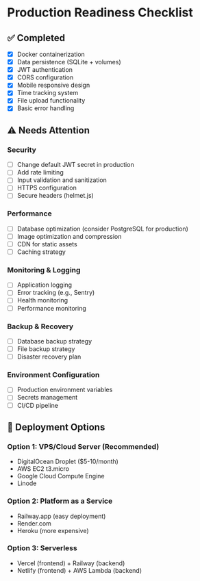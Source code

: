 # Production Readiness Checklist

## ✅ Completed
- [x] Docker containerization
- [x] Data persistence (SQLite + volumes)
- [x] JWT authentication
- [x] CORS configuration
- [x] Mobile responsive design
- [x] Time tracking system
- [x] File upload functionality
- [x] Basic error handling

## ⚠️ Needs Attention

### Security
- [ ] Change default JWT secret in production
- [ ] Add rate limiting
- [ ] Input validation and sanitization
- [ ] HTTPS configuration
- [ ] Secure headers (helmet.js)

### Performance
- [ ] Database optimization (consider PostgreSQL for production)
- [ ] Image optimization and compression
- [ ] CDN for static assets
- [ ] Caching strategy

### Monitoring & Logging
- [ ] Application logging
- [ ] Error tracking (e.g., Sentry)
- [ ] Health monitoring
- [ ] Performance monitoring

### Backup & Recovery
- [ ] Database backup strategy
- [ ] File backup strategy
- [ ] Disaster recovery plan

### Environment Configuration
- [ ] Production environment variables
- [ ] Secrets management
- [ ] CI/CD pipeline

## 🚀 Deployment Options

### Option 1: VPS/Cloud Server (Recommended)
- DigitalOcean Droplet ($5-10/month)
- AWS EC2 t3.micro
- Google Cloud Compute Engine
- Linode

### Option 2: Platform as a Service
- Railway.app (easy deployment)
- Render.com
- Heroku (more expensive)

### Option 3: Serverless
- Vercel (frontend) + Railway (backend)
- Netlify (frontend) + AWS Lambda (backend)
